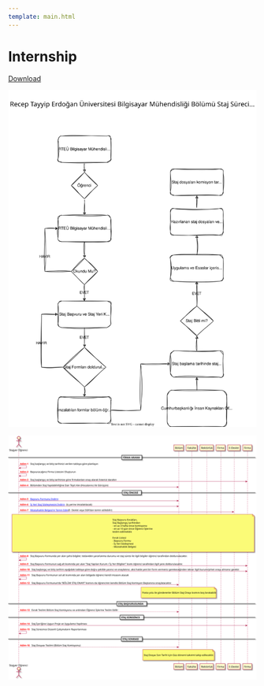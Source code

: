 ```yaml
---
template: main.html
---
```


# Internship

[Download](assets/internship-flowchart.drawio.pdf)

![](assets/internship-flowchart.drawio.svg)

![](assets/internship-flowchart-extended.svg)
